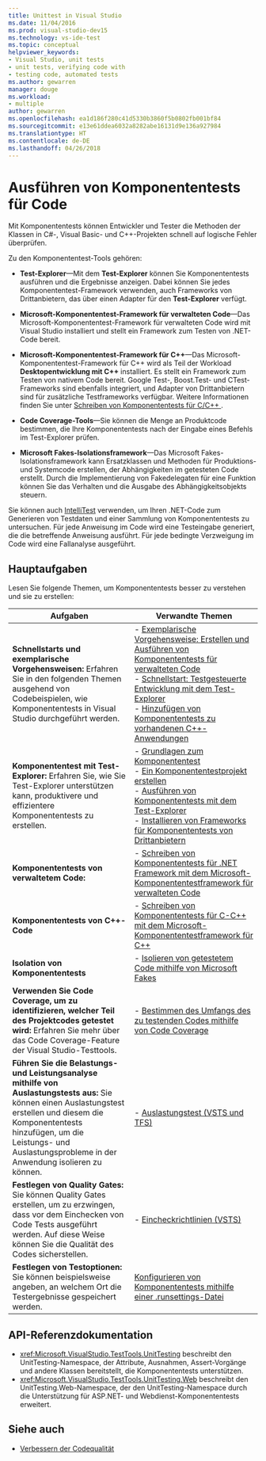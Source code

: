 ```yaml
---
title: Unittest in Visual Studio
ms.date: 11/04/2016
ms.prod: visual-studio-dev15
ms.technology: vs-ide-test
ms.topic: conceptual
helpviewer_keywords:
- Visual Studio, unit tests
- unit tests, verifying code with
- testing code, automated tests
ms.author: gewarren
manager: douge
ms.workload:
- multiple
author: gewarren
ms.openlocfilehash: ea1d186f280c41d5330b3860f5b0802fb001bf84
ms.sourcegitcommit: e13e61ddea6032a8282abe16131d9e136a927984
ms.translationtype: HT
ms.contentlocale: de-DE
ms.lasthandoff: 04/26/2018
---
```

# <a name="unit-test-your-code"></a>Ausführen von Komponententests für Code

Mit Komponententests können Entwickler und Tester die Methoden der Klassen in C#-, Visual Basic- und C++-Projekten schnell auf logische Fehler überprüfen.

Zu den Komponententest-Tools gehören:

* **Test-Explorer**&mdash;Mit dem **Test-Explorer** können Sie Komponententests ausführen und die Ergebnisse anzeigen. Dabei können Sie jedes Komponententest-Framework verwenden, auch Frameworks von Drittanbietern, das über einen Adapter für den **Test-Explorer** verfügt.

* **Microsoft-Komponententest-Framework für verwalteten Code**&mdash;Das Microsoft-Komponententest-Framework für verwalteten Code wird mit Visual Studio installiert und stellt ein Framework zum Testen von .NET-Code bereit.

* **Microsoft-Komponententest-Framework für C++**&mdash;Das Microsoft-Komponententest-Framework für C++ wird als Teil der Workload **Desktopentwicklung mit C++** installiert. Es stellt ein Framework zum Testen von nativem Code bereit. Google Test-, Boost.Test- und CTest-Frameworks sind ebenfalls integriert, und Adapter von Drittanbietern sind für zusätzliche Testframeworks verfügbar. Weitere Informationen finden Sie unter [Schreiben von Komponententests für C/C++ ](../test/writing-unit-tests-for-c-cpp.md).

* **Code Coverage-Tools**&mdash;Sie können die Menge an Produktcode bestimmen, die Ihre Komponententests nach der Eingabe eines Befehls im Test-Explorer prüfen.

* **Microsoft Fakes-Isolationsframework**&mdash;Das Microsoft Fakes-Isolationsframework kann Ersatzklassen und Methoden für Produktions- und Systemcode erstellen, der Abhängigkeiten im getesteten Code erstellt. Durch die Implementierung von Fakedelegaten für eine Funktion können Sie das Verhalten und die Ausgabe des Abhängigkeitsobjekts steuern.

Sie können auch [IntelliTest](../test/generate-unit-tests-for-your-code-with-intellitest.md) verwenden, um Ihren .NET-Code zum Generieren von Testdaten und einer Sammlung von Komponententests zu untersuchen. Für jede Anweisung im Code wird eine Testeingabe generiert, die die betreffende Anweisung ausführt. Für jede bedingte Verzweigung im Code wird eine Fallanalyse ausgeführt.

## <a name="key-tasks"></a>Hauptaufgaben

Lesen Sie folgende Themen, um Komponententests besser zu verstehen und sie zu erstellen:

|Aufgaben|Verwandte Themen|
|-----------|-----------------------|
|**Schnellstarts und exemplarische Vorgehensweisen:** Erfahren Sie in den folgenden Themen ausgehend von Codebeispielen, wie Komponententests in Visual Studio durchgeführt werden.|-   [Exemplarische Vorgehensweise: Erstellen und Ausführen von Komponententests für verwalteten Code](../test/walkthrough-creating-and-running-unit-tests-for-managed-code.md)<br />-   [Schnellstart: Testgesteuerte Entwicklung mit dem Test-Explorer](../test/quick-start-test-driven-development-with-test-explorer.md)<br />-   [Hinzufügen von Komponententests zu vorhandenen C++-Anwendungen](../test/unit-testing-existing-cpp-applications-with-test-explorer.md)|
|**Komponententest mit Test-Explorer:** Erfahren Sie, wie Sie Test-Explorer unterstützen kann, produktivere und effizientere Komponententests zu erstellen.|-   [Grundlagen zum Komponententest](../test/unit-test-basics.md)<br />-   [Ein Komponententestprojekt erstellen](../test/create-a-unit-test-project.md)<br />-   [Ausführen von Komponententests mit dem Test-Explorer](../test/run-unit-tests-with-test-explorer.md)<br />-   [Installieren von Frameworks für Komponententests von Drittanbietern](../test/install-third-party-unit-test-frameworks.md)|
|**Komponententests von verwaltetem Code:**|-   [Schreiben von Komponententests für .NET Framework mit dem Microsoft-Komponententestframework für verwalteten Code](../test/writing-unit-tests-for-the-dotnet-framework-with-the-microsoft-unit-test-framework-for-managed-code.md)|
|**Komponententests von C++-Code**|-   [Schreiben von Komponententests für C-C++ mit dem Microsoft-Komponententestframework für C++](../test/writing-unit-tests-for-c-cpp-with-the-microsoft-unit-testing-framework-for-cpp.md)|
|**Isolation von Komponententests**|-   [Isolieren von getestetem Code mithilfe von Microsoft Fakes](../test/isolating-code-under-test-with-microsoft-fakes.md)|
|**Verwenden Sie Code Coverage, um zu identifizieren, welcher Teil des Projektcodes getestet wird:** Erfahren Sie mehr über das Code Coverage-Feature der Visual Studio-Testtools.|-   [Bestimmen des Umfangs des zu testenden Codes mithilfe von Code Coverage](../test/using-code-coverage-to-determine-how-much-code-is-being-tested.md)|
|**Führen Sie die Belastungs- und Leistungsanalyse mithilfe von Auslastungstests aus:** Sie können einen Auslastungstest erstellen und diesem die Komponententests hinzufügen, um die Leistungs- und Auslastungsprobleme in der Anwendung isolieren zu können.|-   [Auslastungstest (VSTS und TFS)](/vsts/load-test/)|
|**Festlegen von Quality Gates:** Sie können Quality Gates erstellen, um zu erzwingen, dass vor dem Einchecken von Code Tests ausgeführt werden. Auf diese Weise können Sie die Qualität des Codes sicherstellen.|-   [Eincheckrichtlinien (VSTS)](/vsts/tfvc/add-check-policies)|
|**Festlegen von Testoptionen:** Sie können beispielsweise angeben, an welchem Ort die Testergebnisse gespeichert werden.|[Konfigurieren von Komponententests mithilfe einer .runsettings-Datei](../test/configure-unit-tests-by-using-a-dot-runsettings-file.md)|

## <a name="api-reference-documentation"></a>API-Referenzdokumentation

- <xref:Microsoft.VisualStudio.TestTools.UnitTesting> beschreibt den UnitTesting-Namespace, der Attribute, Ausnahmen, Assert-Vorgänge und andere Klassen bereitstellt, die Komponententests unterstützen.
- <xref:Microsoft.VisualStudio.TestTools.UnitTesting.Web> beschreibt den UnitTesting.Web-Namespace, der den UnitTesting-Namespace durch die Unterstützung für ASP.NET- und Webdienst-Komponententests erweitert.

## <a name="see-also"></a>Siehe auch

- [Verbessern der Codequalität](/visualstudio/test/improve-code-quality)
